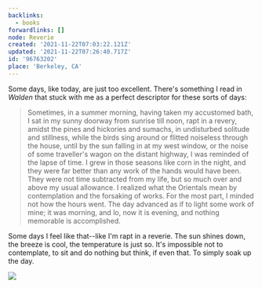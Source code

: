 ```yaml
---
backlinks:
  - books
forwardlinks: []
node: Reverie
created: '2021-11-22T07:03:22.121Z'
updated: '2021-11-22T07:26:40.717Z'
id: '96763202'
place: 'Berkeley, CA'
---
```

Some days, like today, are just too excellent. There's something I read in *Walden* that stuck with me as a perfect descriptor for these sorts of days:

>  Sometimes, in a summer morning, having taken my accustomed bath, I sat in my sunny doorway from sunrise till noon, rapt in a revery, amidst the pines and hickories and sumachs, in undisturbed solitude and stillness, while the birds sing around or flitted noiseless through the house, until by the sun falling in at my west window, or the noise of some traveller's wagon on the distant highway, I was reminded of the lapse of time. I grew in those seasons like corn in the night, and they were far better than any work of the hands would have been. They were not time subtracted from my life, but so much over and above my usual allowance. I realized what the Orientals mean by contemplation and the forsaking of works. For the most part, I minded not how the hours went. The day advanced as if to light some
work of mine; it was morning, and lo, now it is evening, and nothing memorable is accomplished.

Some days I feel like that--like I'm rapt in a reverie. The sun shines down, the breeze is cool, the temperature is just so. It's impossible not to contemplate, to sit and do nothing but think, if even that. To simply soak up the day.

![](images/96763202/lYbuYsWvMt.webp " ") 


